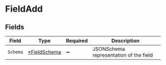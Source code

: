 # FieldAdd


## Fields

| Field                                              | Type                                               | Required                                           | Description                                        |
| -------------------------------------------------- | -------------------------------------------------- | -------------------------------------------------- | -------------------------------------------------- |
| `Schema`                                           | [*FieldSchema](../../models/shared/fieldschema.md) | :heavy_minus_sign:                                 | JSONSchema representation of the field             |